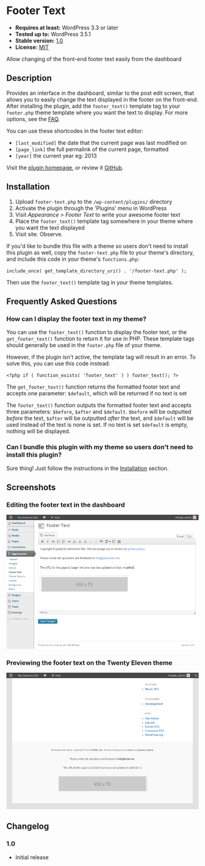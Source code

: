 # Footer Text

* __Requires at least:__ WordPress 3.3 or later
* __Tested up to:__ WordPress 3.5.1
* __Stable version:__ [1.0](http://download.wordpress.org/plugin/footer-text.latest-stable.zip)
* __License:__ [MIT](license.txt)

Allow changing of the front-end footer text easily from the dashboard

## Description

Provides an interface in the dashboard, similar to the post edit screen, that allows you to easily change the text displayed in the footer on the front-end. After installing the plugin, add the `footer_text()` template tag to your `footer.php` theme template where you want the text to display. For more options, see the [FAQ](#frequently-asked-questions).

You can use these shortcodes in the footer text editor:

* `[last_modified]` the date that the current page was last modified on
* `[page_link]` the full permalink of the current page, formatted
* `[year]` the current year eg: 2013

Visit the [plugin homepage](http://bungeshea.com/plugins/footer-text/), or review it [GitHub](https://github.com/bungeshea/footer-text/).

## Installation

1. Upload `footer-text.php` to the `/wp-content/plugins/` directory
1. Activate the plugin through the 'Plugins' menu in WordPress
1. Visit *Appearance > Footer Text* to write your awesome footer text
1. Place the `footer_text()` template tag somewhere in your theme where you want the text displayed
1. Visit site. Observe.

If you'd like to bundle this file with a theme so users don't need to install this plugin as well, copy the `footer-text.php` file to your theme's directory, and include this code in your theme's `functions.php`:

    include_once( get_template_directory_uri() . '/footer-text.php' );

Then use the `footer_text()` template tag in your theme templates.

## Frequently Asked Questions

### How can I display the footer text in my theme?
You can use the `footer_text()` function to display the footer text, or the `get_footer_text()` function to return it for use in PHP. These template tags should generally be used in the `footer.php` file of your theme.

However, if the plugin isn't active, the template tag will result in an error. To solve this, you can use this code instead:

    <?php if ( function_exists( 'footer_text' ) ) footer_text(); ?>

The `get_footer_text()` function returns the formatted footer text and accepts one parameter: `$default`, which will be returned if no text is set

The `footer_text()` function outputs the formatted footer text and accepts three parameters: `$before`, `$after` and `$default`. `$before` will be outputted *before* the text, `$after` will be outputted *after* the text, and `$default` will be used instead of the text is none is set. If no text is set `$default` is empty, nothing will be displayed.

### Can I bundle this plugin with my theme so users don't need to install this plugin?

Sure thing! Just follow the instructions in the [Installation](#installation) section.

## Screenshots

### Editing the footer text in the dashboard
![Editing the footer text in the dashboard](screenshot-1.png "Editing the footer text in the dashboard")

### Previewing the footer text on the Twenty Eleven theme
![Previewing the footer text on the Twenty Eleven theme](screenshot-2.png "Previewing the footer text on the Twenty Eleven theme")

## Changelog

### 1.0
* Initial release
